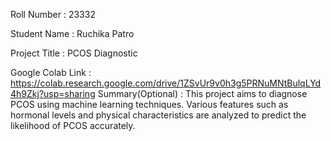 Roll Number       :   23332

Student Name      :   Ruchika Patro

Project Title     :   PCOS Diagnostic

Google Colab Link :   https://colab.research.google.com/drive/1ZSvUr9v0h3g5PRNuMNtBulqLYd4h9Zkj?usp=sharing
Summary(Optional) :   This project aims to diagnose PCOS using machine learning techniques. Various features such as hormonal levels and physical characteristics are analyzed to predict the likelihood of PCOS accurately.
